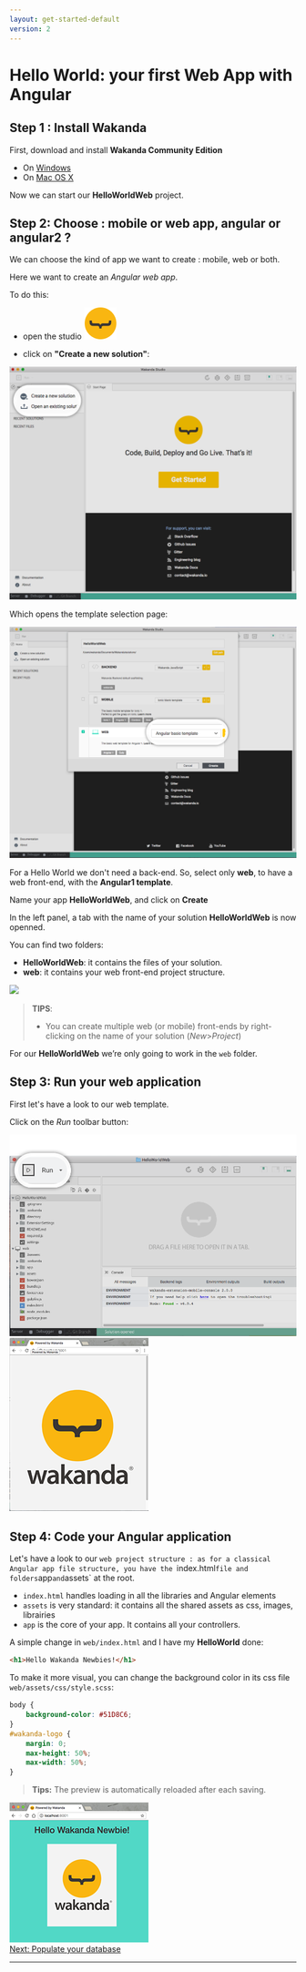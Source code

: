 ```yaml
---
layout: get-started-default
version: 2
---
```


# Hello World: your first Web App with Angular

## Step 1 : Install Wakanda

First, download and install **Wakanda Community Edition**

- On [Windows](https://github.com/Wakanda/wakanda-digital-app-factory/releases/download/v2.0.1/wakanda-community-all_2.0.1_x64.dmg "download")
- On [Mac OS X](https://github.com/Wakanda/wakanda-digital-app-factory/releases/download/v2.0.0/wakanda-community-all_2.0.0_x64.dmg "download")


Now we can start our **HelloWorldWeb** project.  

## Step 2: Choose : mobile or web app, angular or angular2 ?

We can choose the kind of app we want to create : mobile, web or both.

Here we want to create an *Angular web app*.

To do this: 

- open the studio <img src="../img/iconWakanda.png"/>

- click on **"Create a new solution"**:

<img src="../img/hp2-initial.png"/>

Which opens the template selection page:  

<img src="../img/hww2-template-selection-ng1.png"/>

For a Hello World we don't need a back-end. So, select only **web**, to have a web front-end, with the **Angular1 template**.

Name your app **HelloWorldWeb**, and click on **Create**

In the left panel, a tab with the name of your solution **HelloWorldWeb** is now openned.

You can find two folders:
- **HelloWorldWeb**: it contains the files of your solution.
- **web**: it contains your web front-end project structure.

<img src="../img/hww2-file-structure-ng1.png"/>  

> **TIPS**:  
> - You can create multiple web (or mobile) front-ends by right-clicking on the name of your solution (_New_>_Project_)

For our **HelloWorldWeb** we’re only going to work in the `web` folder.


## Step 3: Run your web application

First let's have a look to our web template.

Click on the _Run_ toolbar button:

<img src="../img/hww2-run-button-ng1.png"/>

<img src="../img/hww2-run-template-ng1.png"/>



## Step 4: Code your Angular application

Let's have a look to our `web project structure : as for a classical Angular app file structure, you have the `index.html` file and folders `app` and `assets` at the root.

- `index.html` handles loading in all the libraries and Angular elements
- `assets` is very standard: it contains all the shared assets as css, images, librairies
- `app` is the core of your app. It contains all your controllers.

A simple change in `web/index.html` and I have my **HelloWorld** done:
```html
<h1>Hello Wakanda Newbies!</h1>
```
To make it more visual, you can change the background color in its css file `web/assets/css/style.scss`:

```css
body {
    background-color: #51D8C6;
}
#wakanda-logo {
    margin: 0;
    max-height: 50%;
    max-width: 50%;
}
```

> **Tips:** The preview is automatically reloaded after each saving.

<img src="../img/hww2-run-helloworld-ng1.png"/>


<div class="navigation-step">
  <a class="btn next-button" href="populate-database.html">Next: Populate your database <i class="icon-chevron-right"></i></a>
</div>

---



